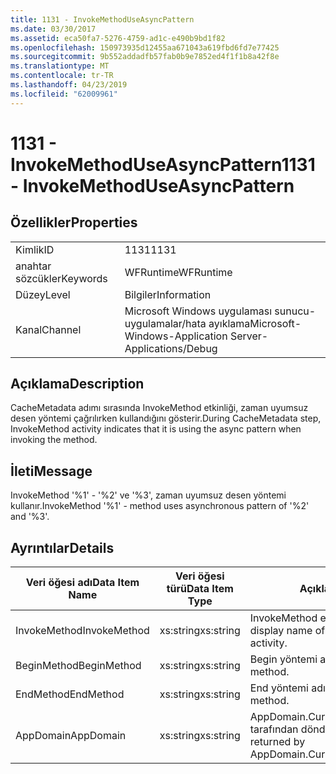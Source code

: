 ```yaml
---
title: 1131 - InvokeMethodUseAsyncPattern
ms.date: 03/30/2017
ms.assetid: eca50fa7-5276-4759-ad1c-e490b9bd1f82
ms.openlocfilehash: 150973935d12455aa671043a619fbd6fd7e77425
ms.sourcegitcommit: 9b552addadfb57fab0b9e7852ed4f1f1b8a42f8e
ms.translationtype: MT
ms.contentlocale: tr-TR
ms.lasthandoff: 04/23/2019
ms.locfileid: "62009961"
---
```

# <a name="1131---invokemethoduseasyncpattern"></a><span data-ttu-id="4b150-102">1131 - InvokeMethodUseAsyncPattern</span><span class="sxs-lookup"><span data-stu-id="4b150-102">1131 - InvokeMethodUseAsyncPattern</span></span>
## <a name="properties"></a><span data-ttu-id="4b150-103">Özellikler</span><span class="sxs-lookup"><span data-stu-id="4b150-103">Properties</span></span>  
  
|||  
|-|-|  
|<span data-ttu-id="4b150-104">Kimlik</span><span class="sxs-lookup"><span data-stu-id="4b150-104">ID</span></span>|<span data-ttu-id="4b150-105">1131</span><span class="sxs-lookup"><span data-stu-id="4b150-105">1131</span></span>|  
|<span data-ttu-id="4b150-106">anahtar sözcükler</span><span class="sxs-lookup"><span data-stu-id="4b150-106">Keywords</span></span>|<span data-ttu-id="4b150-107">WFRuntime</span><span class="sxs-lookup"><span data-stu-id="4b150-107">WFRuntime</span></span>|  
|<span data-ttu-id="4b150-108">Düzey</span><span class="sxs-lookup"><span data-stu-id="4b150-108">Level</span></span>|<span data-ttu-id="4b150-109">Bilgiler</span><span class="sxs-lookup"><span data-stu-id="4b150-109">Information</span></span>|  
|<span data-ttu-id="4b150-110">Kanal</span><span class="sxs-lookup"><span data-stu-id="4b150-110">Channel</span></span>|<span data-ttu-id="4b150-111">Microsoft Windows uygulaması sunucu-uygulamalar/hata ayıklama</span><span class="sxs-lookup"><span data-stu-id="4b150-111">Microsoft-Windows-Application Server-Applications/Debug</span></span>|  
  
## <a name="description"></a><span data-ttu-id="4b150-112">Açıklama</span><span class="sxs-lookup"><span data-stu-id="4b150-112">Description</span></span>  
 <span data-ttu-id="4b150-113">CacheMetadata adımı sırasında InvokeMethod etkinliği, zaman uyumsuz desen yöntemi çağrılırken kullandığını gösterir.</span><span class="sxs-lookup"><span data-stu-id="4b150-113">During CacheMetadata step, InvokeMethod activity indicates that it is using the async pattern when invoking the method.</span></span>  
  
## <a name="message"></a><span data-ttu-id="4b150-114">İleti</span><span class="sxs-lookup"><span data-stu-id="4b150-114">Message</span></span>  
 <span data-ttu-id="4b150-115">InvokeMethod '%1' - '%2' ve '%3', zaman uyumsuz desen yöntemi kullanır.</span><span class="sxs-lookup"><span data-stu-id="4b150-115">InvokeMethod '%1' - method uses asynchronous pattern of '%2' and '%3'.</span></span>  
  
## <a name="details"></a><span data-ttu-id="4b150-116">Ayrıntılar</span><span class="sxs-lookup"><span data-stu-id="4b150-116">Details</span></span>  
  
|<span data-ttu-id="4b150-117">Veri öğesi adı</span><span class="sxs-lookup"><span data-stu-id="4b150-117">Data Item Name</span></span>|<span data-ttu-id="4b150-118">Veri öğesi türü</span><span class="sxs-lookup"><span data-stu-id="4b150-118">Data Item Type</span></span>|<span data-ttu-id="4b150-119">Açıklama</span><span class="sxs-lookup"><span data-stu-id="4b150-119">Description</span></span>|  
|--------------------|--------------------|-----------------|  
|<span data-ttu-id="4b150-120">InvokeMethod</span><span class="sxs-lookup"><span data-stu-id="4b150-120">InvokeMethod</span></span>|<span data-ttu-id="4b150-121">xs:string</span><span class="sxs-lookup"><span data-stu-id="4b150-121">xs:string</span></span>|<span data-ttu-id="4b150-122">InvokeMethod etkinliği görünen adı.</span><span class="sxs-lookup"><span data-stu-id="4b150-122">The display name of the InvokeMethod activity.</span></span>|  
|<span data-ttu-id="4b150-123">BeginMethod</span><span class="sxs-lookup"><span data-stu-id="4b150-123">BeginMethod</span></span>|<span data-ttu-id="4b150-124">xs:string</span><span class="sxs-lookup"><span data-stu-id="4b150-124">xs:string</span></span>|<span data-ttu-id="4b150-125">Begin yöntemi adı.</span><span class="sxs-lookup"><span data-stu-id="4b150-125">The name of the begin method.</span></span>|  
|<span data-ttu-id="4b150-126">EndMethod</span><span class="sxs-lookup"><span data-stu-id="4b150-126">EndMethod</span></span>|<span data-ttu-id="4b150-127">xs:string</span><span class="sxs-lookup"><span data-stu-id="4b150-127">xs:string</span></span>|<span data-ttu-id="4b150-128">End yöntemi adı.</span><span class="sxs-lookup"><span data-stu-id="4b150-128">The name of the end method.</span></span>|  
|<span data-ttu-id="4b150-129">AppDomain</span><span class="sxs-lookup"><span data-stu-id="4b150-129">AppDomain</span></span>|<span data-ttu-id="4b150-130">xs:string</span><span class="sxs-lookup"><span data-stu-id="4b150-130">xs:string</span></span>|<span data-ttu-id="4b150-131">AppDomain.CurrentDomain.FriendlyName tarafından döndürülen dize.</span><span class="sxs-lookup"><span data-stu-id="4b150-131">The string returned by AppDomain.CurrentDomain.FriendlyName.</span></span>|
